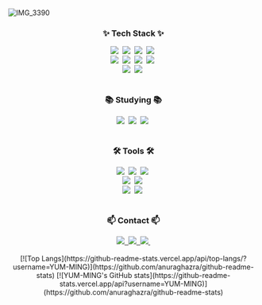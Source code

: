                  
<br>

<!--타이틀 부분-->
![IMG_3390](https://github.com/user-attachments/assets/60a8c2ee-d644-48c4-be51-97e3fc567968)

<!--내용 부분-->
<h3 align="center">✨ Tech Stack ✨</h3>
<div align="center">
  <img src="https://img.shields.io/badge/python-3670A0?style=for-the-badge&logo=python&logoColor=ffdd54" />&nbsp
  <img src="https://img.shields.io/badge/c-3578E5.svg?style=for-the-badge&logo=c&logoColor=white" />&nbsp
  <img src="https://img.shields.io/badge/c-sharp-1daabb.svg?style=for-the-badge&logo=c-sharp&logoColor=white" />&nbsp
  <img src="https://img.shields.io/badge/html5-E34F26.svg?style=for-the-badge&logo=html5&logoColor=white" />&nbsp
</div>

<div align="center">
  <img src="https://img.shields.io/badge/pandas-150458.svg?style=for-the-badge&logo=pandas&logoColor=white" />&nbsp
  <img src="https://img.shields.io/badge/kotlin-7F52FF.svg?style=for-the-badge&logo=kotlin&logoColor=white" />&nbsp
  <img src="https://img.shields.io/badge/numpy-4d77cf.svg?style=for-the-badge&logo=numpy&logoColor=white" />&nbsp
  <img src="https://img.shields.io/badge/mysql-11557c.svg?style=for-the-badge&logo=mysql&logoColor=white" />&nbsp
</div>

<div align="center">
   <img src="https://img.shields.io/badge/mac-OS-000000.svg?style=for-the-badge&logo=macOS&logoColor=white" />&nbsp
    <img src="https://img.shields.io/badge/windows-0078D6.svg?style=for-the-badge&logo=windows&logoColor=white" />&nbsp

</div>

<br>

<h3 align="center">📚 Studying 📚</h3>
<div align="center">
  <img src="https://img.shields.io/badge/chatbot-007ACC.svg?style=for-the-badge&logo=chatbot&logoColor=white" />&nbsp
  <img src="https://img.shields.io/badge/androidstudio-3DDC84.svg?style=for-the-badge&logo=androidstudio&logoColor=white" />&nbsp
  <img src="https://img.shields.io/badge/unity-2C2C32.svg?style=for-the-badge&logo=unity&logoColor=white" />&nbsp
</div>

<br>

<h3 align="center">🛠 Tools 🛠</h3>
<div align="center">
  <img src="https://img.shields.io/badge/git-F05033.svg?style=for-the-badge&logo=git&logoColor=white" />&nbsp
  <img src="https://img.shields.io/badge/github-181717.svg?style=for-the-badge&logo=github&logoColor=white" />&nbsp
  <img src="https://img.shields.io/badge/Notion-F3F3F3.svg?style=for-the-badge&logo=notion&logoColor=black" />&nbsp
</div>

<div align="center">
  <img src="https://img.shields.io/badge/google%20colab-F9AB00?style=for-the-badge&logo=google%20colab&logoColor=white" />&nbsp
  <img src="https://img.shields.io/badge/figma-F24E1E.svg?style=for-the-badge&logo=figma&logoColor=white" />&nbsp
</div>

<div align="center">
  <img src="https://img.shields.io/badge/VSCode-2C2C32.svg?style=for-the-badge&logo=visual-studio&logoColor=22ABF3" />&nbsp
  <img src="https://img.shields.io/badge/pycharm-2C2C32.svg?style=for-the-badge&logo=pycharm&logoColor=22ABF3" />&nbsp
</div>

<br>

<h3 align="center">📫 Contact 📫</h3>
<div align="center">
  <a href="https://www.instagram.com/xeuvoxo">
    <img src="https://img.shields.io/badge/instagram-E4405F?style=for-the-badge&logo=instagram&logoColor=white"/>&nbsp
  </a>
  <a href="mailto:youmin0321@naver.com">
    <img src="https://img.shields.io/badge/youmin0321@naver.com-03C75A?style=for-the-badge&logo=naver&logoColor=white"/>&nbsp
  </a>
  <a href="https://yu-ming.tistory.com">
    <img src="https://img.shields.io/badge/Tistory-000000?style=for-the-badge&logo=tistory&logoColor=white"/>&nbsp
  </a>
</div>

<br> 

<div align="center">
[![Top Langs](https://github-readme-stats.vercel.app/api/top-langs/?username=YUM-MING)](https://github.com/anuraghazra/github-readme-stats)
[![YUM-MING's GitHub stats](https://github-readme-stats.vercel.app/api?username=YUM-MING)](https://github.com/anuraghazra/github-readme-stats)
</div>

